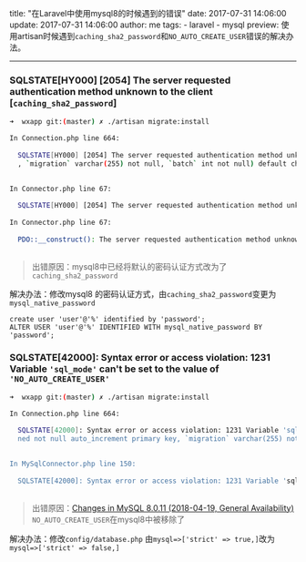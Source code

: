 
title: "在Laravel中使用mysql8的时候遇到的错误"
date: 2017-07-31 14:06:00
update: 2017-07-31 14:06:00
author: me
tags:
    - laravel
    - mysql
preview: 使用artisan时候遇到`caching_sha2_password`和`NO_AUTO_CREATE_USER`错误的解决办法。

---

### SQLSTATE[HY000] [2054] The server requested authentication method unknown to the client [`caching_sha2_password`]


```bash
➜  wxapp git:(master) ✗ ./artisan migrate:install

In Connection.php line 664:
                                                                                                         
  SQLSTATE[HY000] [2054] The server requested authentication method unknown to the client (SQL: create table `migrations` (`id` int unsigned not null auto_increment primary key  
  , `migration` varchar(255) not null, `batch` int not null) default character set utf8mb4 collate utf8mb4_unicode_ci)                                                            
                            

In Connector.php line 67:
                                                                                           
  SQLSTATE[HY000] [2054] The server requested authentication method unknown to the client  
    
In Connector.php line 67:
                                                                                                         
  PDO::__construct(): The server requested authentication method unknown to the client [caching_sha2_password]  
 
```
> 出错原因：mysql8中已经将默认的密码认证方式改为了`caching_sha2_password`

解决办法：修改mysql8 的密码认证方式，由`caching_sha2_password`变更为`mysql_native_password`
```
create user 'user'@'%' identified by 'password';
ALTER USER 'user'@'%' IDENTIFIED WITH mysql_native_password BY 'password'; 
```

### SQLSTATE[42000]: Syntax error or access violation: 1231 Variable `'sql_mode'` can't be set to the value of `'NO_AUTO_CREATE_USER'`
```bash
➜  wxapp git:(master) ✗ ./artisan migrate:install

In Connection.php line 664:
                                                                                 
  SQLSTATE[42000]: Syntax error or access violation: 1231 Variable 'sql_mode' can't be set to the value of 'NO_AUTO_CREATE_USER' (SQL: create table `migrations` (`id` int unsig  
  ned not null auto_increment primary key, `migration` varchar(255) not null, `batch` int not null) default character set utf8mb4 collate utf8mb4_unicode_ci)                     
                                   

In MySqlConnector.php line 150:
                                                                                 
  SQLSTATE[42000]: Syntax error or access violation: 1231 Variable 'sql_mode' can't be set to the value of 'NO_AUTO_CREATE_USER'  
   
```
> 出错原因：[Changes in MySQL 8.0.11 (2018-04-19, General Availability)](https://dev.mysql.com/doc/relnotes/mysql/8.0/en/news-8-0-11.html)
 `NO_AUTO_CREATE_USER`在mysql8中被移除了
 
 解决办法：修改`config/database.php`
由`mysql=>['strict' => true,]`改为 `mysql=>['strict' => false,]`



